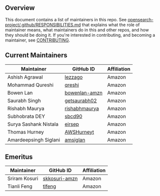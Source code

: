 ## Overview

This document contains a list of maintainers in this repo. See [opensearch-project/.github/RESPONSIBILITIES.md](https://github.com/opensearch-project/.github/blob/main/RESPONSIBILITIES.md#maintainer-responsibilities) that explains what the role of maintainer means, what maintainers do in this and other repos, and how they should be doing it. If you're interested in contributing, and becoming a maintainer, see [CONTRIBUTING](CONTRIBUTING.md).

## Current Maintainers

| Maintainer       | GitHub ID                                         | Affiliation |
| ---------------- | ------------------------------------------------- | ----------- |
| Ashish Agrawal   | [lezzago](https://github.com/lezzago)             | Amazon      |
| Mohammad Qureshi | [qreshi](https://github.com/qreshi)               | Amazon      |
| Bowen Lan        | [bowenlan-amzn](https://github.com/bowenlan-amzn) | Amazon      |
| Saurabh Singh    | [getsaurabh02](https://github.com/getsaurabh02) | Amazon      |
| Rishabh Maurya   | [rishabhmaurya](https://github.com/rishabhmaurya) | Amazon      |
| Subhobrata DEY   | [sbcd90](https://github.com/sbcd90) | Amazon      |
| Surya Sashank Nistala   | [eirsep](https://github.com/eirsep) | Amazon      |
| Thomas Hurney   | [AWSHurneyt](https://github.com/AWSHurneyt) | Amazon      |
| Amardeepsingh Siglani | [amsiglan](https://github.com/amsiglan) | Amazon      |

## Emeritus

| Maintainer              | GitHub ID                                   | Affiliation |
|-------------------------|---------------------------------------------| ----------- |
| Sriram Kosuri    | [skkosuri-amzn](https://github.com/skkosuri-amzn) | Amazon      |
| Tianli Feng      | [tlfeng](https://github.com/tlfeng)               | Amazon      |
